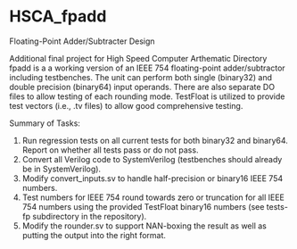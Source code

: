 # HSCA_fpadd
Floating-Point Adder/Subtracter Design

Additional final project for High Speed Computer Arthematic
Directory fpadd is a a working version of an IEEE 754 floating-point adder/subtractor including testbenches.  The unit can perform both single (binary32) and double precision (binary64) input operands.  There are also separate DO files to allow testing of each rounding mode.  TestFloat is utilized to provide test vectors (i.e., .tv files) to allow good comprehensive testing.

Summary of Tasks: 
1. Run regression tests on all current tests for both binary32 and binary64.  Report on whether all tests pass or do not pass.
2. Convert all Verilog code to SystemVerilog (testbenches should already be in SystemVerilog).
3. Modify convert_inputs.sv to handle half-precision or binary16 IEEE 754 numbers.
4. Test numbers for IEEE 754 round towards zero or truncation for all IEEE 754 numbers using the provided TestFloat binary16 numbers (see tests-fp subdirectory in the repository).
5. Modify the rounder.sv to support NAN-boxing the result as well as putting the output into the right format.
